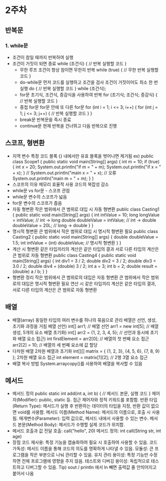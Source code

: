 # 2주차

## 반복문

### 1. while문
- 조건이 참일 때까지 반복하여 실행
- 조건이 거짓이 되면 종료
  while (조건식) {
  // 반복 실행할 코드
  }
  - 무한 루프
  조건이 항상 참이면 무한히 반복
  while (true) {
  // 무한 반복 실행할 코드
  }
  - do-while문
  먼저 코드를 실행하고 조건을 검사
  조건이 거짓이어도 최소 한 번 실행
  do {
  // 반복 실행할 코드
  } while (조건식);
  - for문
  초기식, 조건식, 증감식을 사용하여 반복
  for (초기식; 조건식; 증감식) {
  // 반복 실행할 코드
  }
  - 중첩 for문
  for문 안에 또 다른 for문
  for (int i = 1; i <= 3; i++) {
  for (int j = 1; j <= 3; j++) {
  // 반복 실행할 코드
  }
  }
  - break문
  반복문을 즉시 종료
  - continue문
  현재 반복을 건너뛰고 다음 반복으로 진행
## 스코프, 형변환
- 지역 변수
특정 코드 블록 {} 내에서만 유효
블록을 벗어나면 제거됨
ex)
public class Scope1 {
public static void main(String[] args) {
int m = 10;
if (true) {
int x = 20;
System.out.println("if m = " + m);
System.out.println("if x = " + x);
}
// System.out.println("main x = " + x); // 오류
System.out.println("main m = " + m);
}
} 
- 스코프의 이유
메모리 효율적 사용
코드의 복잡성 감소
- while문 vs for문 - 스코프 관점
- while문
변수의 스코프가 넓음
- for문
변수의 스코프가 좁음
- 자동 형변환
작은 범위에서 큰 범위로 대입 시 자동 형변환
public class Casting1 {
public static void main(String[] args) {
int intValue = 10;
long longValue = intValue; // int -> long
double doubleValue = intValue; // int -> double
doubleValue = 20L; // long -> double
}
}
- 명시적 형변환
큰 범위에서 작은 범위로 대입 시 명시적 형변환 필요
public class Casting2 {
public static void main(String[] args) {
double doubleValue = 1.5;
int intValue = (int) doubleValue; // 명시적 형변환
}
}
- 계산 시 형변환
같은 타입끼리의 계산은 같은 타입의 결과
서로 다른 타입의 계산은 큰 범위로 자동 형변환
public class Casting4 {
public static void main(String[] args) {
int div1 = 3 / 2;
double div2 = 3 / 2;
double div3 = 3.0 / 2;
double div4 = (double) 3 / 2;
int a = 3;
int b = 2;
double result = (double) a / b;
}
}
- 형변환 정리
작은 범위에서 큰 범위로의 대입은 자동 형변환
큰 범위에서 작은 범위로의 대입은 명시적 형변환 필요
연산 시 같은 타입끼리 계산은 같은 타입의 결과, 서로 다른 타입의 계산은 큰 범위로
자동 형변환
## 배열
- 배열(array)
동일한 타입의 여러 변수를 하나의 묶음으로 관리
배열은 선언, 생성, 초기화 과정을 거침
배열 선언)
int[] arr1; // 배열 선언
arr1 = new int[5]; // 배열 생성, 5개의 요소
배열 초기화)
int[] arr2 = {1, 2, 3, 4, 5}; // 선언과 동시에 초기화
배열 요소 접근)
int firstElement = arr2[0]; // 배열의 첫 번째 요소 접근
arr2[2] = 10; // 배열의 세 번째 요소에 값 할당
- 다차원 배열
2차원 배열과 초기화
int[][] matrix = {
{1, 2, 3},
{4, 5, 6},
{7, 8, 9}
};
2차원 배열 요소 접근
int element = matrix[1][2]; // 2행 3열 요소 접근
- 배열 복사 방법
System.arraycopy()를 사용하여 배열을 복사할 수 있음
## 메서드
- 메서드 정의
public static int add(int a, int b) {
// 메서드 본문, 실행 코드
}
제어자(Modifier): public, static 등. 접근 제어자와 정적 키워드를 포함함.
반환 타입(Return Type): 메서드가 실행 후 반환하는 데이터의 타입을 지정, 반환 값이
없으면 void를 사용함.
메서드 이름(Method Name): 메서드의 이름으로, 호출 시 사용됨.
매개변수(Parameter): 입력 값으로, 메서드 내에서 사용할 수 있는 변수.
메서드 본문(Method Body): 메서드가 수행할 실제 코드가 위치함.
- 메서드 호출과 값 전달
호출: call("hello", 20)
메서드 정의: int call(String str, int age)
- 장점
코드 재사용: 특정 기능을 캡슐화하여 필요 시 호출하여 사용할 수 있음.
코드 가독성: 메서드 이름을 통해 코드의 의도를 명확하게 나타낼 수 있음.
모듈성: 큰 프로그램을 작은 부분으로 나눠 관리할 수 있음.
유지 관리 용이성: 특정 기능만 수정하면 전체 프로그램에 영향을 주지 않음.
테스트와 디버깅 용이성: 독립적으로 테스트하고 디버그할 수 있음.
Tip)
sout / println 에서 ln 빼면 출력값 줄 안띄어지고 붙어서 나옴